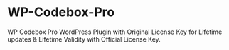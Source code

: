 # WP-Codebox-Pro
WP Codebox Pro WordPress Plugin with Original License Key for Lifetime updates &amp; Lifetime Validity with Official License Key.

